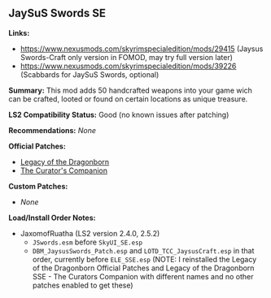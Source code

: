 ## JaySuS Swords SE

**Links:**
* https://www.nexusmods.com/skyrimspecialedition/mods/29415 (Jaysus Swords-Craft only version in FOMOD, may try full version later)
* https://www.nexusmods.com/skyrimspecialedition/mods/39226 (Scabbards for JaySuS Swords, optional)

**Summary:** This mod adds 50 handcrafted weapons into your game wich can be crafted, looted or found on certain locations as unique treasure.

**LS2 Compatibility Status:** Good (no known issues after patching)

**Recommendations:** 
_None_

**Official Patches:**
* [Legacy of the Dragonborn](https://www.nexusmods.com/skyrimspecialedition/mods/30980)
* [The Curator's Companion](https://www.nexusmods.com/skyrimspecialedition/mods/38529)

**Custom Patches:**
* _None_

**Load/Install Order Notes:**
* JaxomofRuatha (LS2 version 2.4.0, 2.5.2)
  * `JSwords.esm` before `SkyUI_SE.esp`
  * `DBM_JaysusSwords_Patch.esp` and `LOTD_TCC_JaysusCraft.esp` in that order, currently before `ELE_SSE.esp` (NOTE: I reinstalled the Legacy of the Dragonborn Official Patches and Legacy of the Dragonborn SSE - The Curators Companion with different names and no other patches enabled to get these)